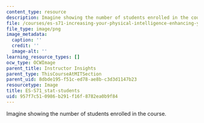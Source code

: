 ```yaml
---
content_type: resource
description: Imagine showing the number of students enrolled in the course.
file: /courses/es-s71-increasing-your-physical-intelligence-enhancing-your-social-smarts-spring-2014/957f7c510986b291f16f8782ea0b9f84_ES-S71_stat-students.png
file_type: image/png
image_metadata:
  caption: ''
  credit: ''
  image-alt: ''
learning_resource_types: []
ocw_type: OCWImage
parent_title: Instructor Insights
parent_type: ThisCourseAtMITSection
parent_uid: 8dbde195-f51c-ed78-ae8b-c3d3d1147b23
resourcetype: Image
title: ES-S71_stat-students
uid: 957f7c51-0986-b291-f16f-8782ea0b9f84
---
```

Imagine showing the number of students enrolled in the course.